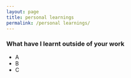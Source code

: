 ```yaml
---
layout: page
title: personal learnings
permalink: /personal learnings/
---
```


### What have I learnt outside of your work

- A
- B
- C
